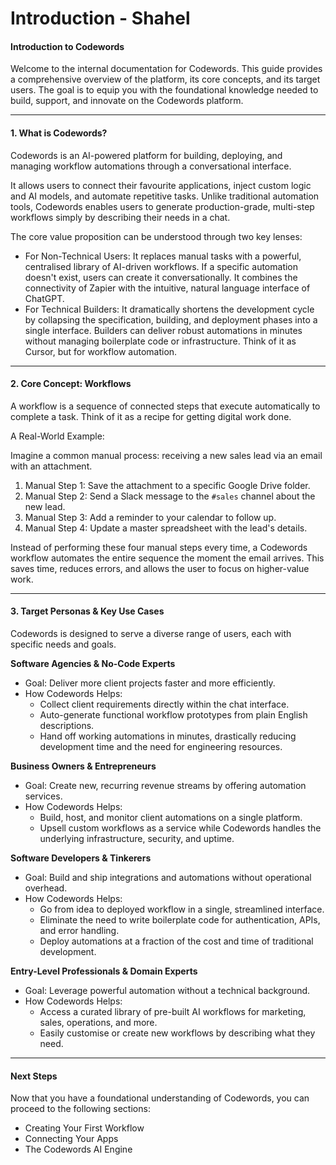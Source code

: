 # Introduction - Shahel

#### Introduction to Codewords

Welcome to the internal documentation for Codewords. This guide provides a comprehensive overview of the platform, its core concepts, and its target users. The goal is to equip you with the foundational knowledge needed to build, support, and innovate on the Codewords platform.

***

#### 1. What is Codewords?

Codewords is an AI-powered platform for building, deploying, and managing workflow automations through a conversational interface.

It allows users to connect their favourite applications, inject custom logic and AI models, and automate repetitive tasks. Unlike traditional automation tools, Codewords enables users to generate production-grade, multi-step workflows simply by describing their needs in a chat.

The core value proposition can be understood through two key lenses:

* For Non-Technical Users: It replaces manual tasks with a powerful, centralised library of AI-driven workflows. If a specific automation doesn't exist, users can create it conversationally. It combines the connectivity of Zapier with the intuitive, natural language interface of ChatGPT.
* For Technical Builders: It dramatically shortens the development cycle by collapsing the specification, building, and deployment phases into a single interface. Builders can deliver robust automations in minutes without managing boilerplate code or infrastructure. Think of it as Cursor, but for workflow automation.

***

#### 2. Core Concept: Workflows

A workflow is a sequence of connected steps that execute automatically to complete a task. Think of it as a recipe for getting digital work done.

A Real-World Example:

Imagine a common manual process: receiving a new sales lead via an email with an attachment.

1. Manual Step 1: Save the attachment to a specific Google Drive folder.
2. Manual Step 2: Send a Slack message to the `#sales` channel about the new lead.
3. Manual Step 3: Add a reminder to your calendar to follow up.
4. Manual Step 4: Update a master spreadsheet with the lead's details.

Instead of performing these four manual steps every time, a Codewords workflow automates the entire sequence the moment the email arrives. This saves time, reduces errors, and allows the user to focus on higher-value work.

***

#### 3. Target Personas & Key Use Cases

Codewords is designed to serve a diverse range of users, each with specific needs and goals.

**Software Agencies & No-Code Experts**

* Goal: Deliver more client projects faster and more efficiently.
* How Codewords Helps:
  * Collect client requirements directly within the chat interface.
  * Auto-generate functional workflow prototypes from plain English descriptions.
  * Hand off working automations in minutes, drastically reducing development time and the need for engineering resources.

**Business Owners & Entrepreneurs**

* Goal: Create new, recurring revenue streams by offering automation services.
* How Codewords Helps:
  * Build, host, and monitor client automations on a single platform.
  * Upsell custom workflows as a service while Codewords handles the underlying infrastructure, security, and uptime.

**Software Developers & Tinkerers**

* Goal: Build and ship integrations and automations without operational overhead.
* How Codewords Helps:
  * Go from idea to deployed workflow in a single, streamlined interface.
  * Eliminate the need to write boilerplate code for authentication, APIs, and error handling.
  * Deploy automations at a fraction of the cost and time of traditional development.

**Entry-Level Professionals & Domain Experts**

* Goal: Leverage powerful automation without a technical background.
* How Codewords Helps:
  * Access a curated library of pre-built AI workflows for marketing, sales, operations, and more.
  * Easily customise or create new workflows by describing what they need.

***

#### Next Steps

Now that you have a foundational understanding of Codewords, you can proceed to the following sections:

* Creating Your First Workflow
* Connecting Your Apps
* The Codewords AI Engine
